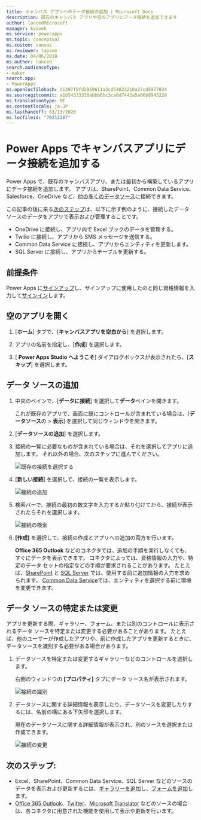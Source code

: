 ```yaml
---
title: キャンバス アプリへのデータ接続の追加 | Microsoft Docs
description: 既存のキャンバス アプリや空のアプリにデータ接続を追加できます
author: lancedMicrosoft
manager: kvivek
ms.service: powerapps
ms.topic: conceptual
ms.custom: canvas
ms.reviewer: tapanm
ms.date: 04/06/2018
ms.author: lanced
search.audienceType:
- maker
search.app:
- PowerApps
ms.openlocfilehash: d1397f9fd2859611a3cd54023210a27cd5977834
ms.sourcegitcommit: a1b54333338abbb0bc3ca0d7443a5a06b8945228
ms.translationtype: MT
ms.contentlocale: ja-JP
ms.lasthandoff: 03/13/2020
ms.locfileid: "79212287"
---
```

# <a name="add-a-data-connection-to-a-canvas-app-in-power-apps"></a>Power Apps でキャンバスアプリにデータ接続を追加する

Power Apps で、既存のキャンバスアプリ、または最初から構築しているアプリにデータ接続を追加します。 アプリは、SharePoint、Common Data Service、Salesforce、OneDrive など、[他の多くのデータソース](connections-list.md)に接続できます。

この記事の後に来る[次のステップ](#next-steps)は、以下に示す例のように、接続したデータ ソースのデータをアプリで表示および管理することです。

* OneDrive に接続し、アプリ内で Excel ブックのデータを管理する。
* Twilio に接続し、アプリから SMS メッセージを送信する。
* Common Data Service に接続し、アプリからエンティティを更新します。
* SQL Server に接続し、アプリからテーブルを更新する。

## <a name="prerequisites"></a>前提条件

Power Apps に[サインアップ](../signup-for-powerapps.md)し、サインアップに使用したのと同じ資格情報を入力して[サインイン](https://make.powerapps.com?utm_source=padocs&utm_medium=linkinadoc&utm_campaign=referralsfromdoc)します。

## <a name="open-a-blank-app"></a>空のアプリを開く

1. [**ホーム**] タブで、[**キャンバスアプリを空白から**] を選択します。

1. アプリの名前を指定し、[**作成**] を選択します。

1. [ **Power Apps Studio へようこそ**] ダイアログボックスが表示されたら、[**スキップ**] を選択します。

## <a name="add-data-source"></a>データ ソースの追加

1. 中央のペインで、[**データに接続**] を選択して**データ**ペインを開きます。

    これが既存のアプリで、画面に既にコントロールが含まれている場合は、[**データソース**の > **表示**] を選択して同じウィンドウを開きます。

1. [**データソースの追加**] を選択します。

1. 接続の一覧に必要なものが含まれている場合は、それを選択してアプリに追加します。 それ以外の場合、次のステップに進んでください。

    ![既存の接続を選択する](./media/add-data-connection/choose-existing-connection.png)

1. [**新しい接続**] を選択して、接続の一覧を表示します。

    ![接続の追加](./media/add-data-connection/add-connection.png)

1. 検索バーで、接続の最初の数文字を入力するか貼り付けてから、接続が表示されたらそれを選択します。

    ![接続の検索](./media/add-data-connection/search-connections.png)

1. **[作成]** を選択して、接続の作成とアプリへの追加の両方を行います。

    **Office 365 Outlook** などのコネクタでは、追加の手順を実行しなくても、すぐにデータを表示できます。 コネクタによっては、資格情報の入力や、特定のデータ セットの指定などの手順が要求されることがあります。 たとえば、[SharePoint](connections/connection-sharepoint-online.md) と [SQL Server](connections/connection-azure-sqldatabase.md) では、使用する前に追加情報の入力を求められます。 [Common Data Service](connections/connection-common-data-service.md)では、エンティティを選択する前に環境を変更できます。

## <a name="identify-or-change-a-data-source"></a>データ ソースの特定または変更
アプリを更新する際、ギャラリー、フォーム、または別のコントロールに表示されるデータ ソースを特定または変更する必要があることがあります。 たとえば、他のユーザーが作成したアプリや、前に作成したアプリを更新するときに、データソースを識別する必要がある場合があります。

1. データソースを特定または変更するギャラリーなどのコントロールを選択します。

    右側のウィンドウの **[プロパティ]** タブにデータ ソース名が表示されます。

    ![接続の識別](./media/add-data-connection/identify-connection.png)

1. データソースに関する詳細情報を表示したり、データソースを変更したりするには、名前の横にある下矢印を選択します。

    現在のデータソースに関する詳細情報が表示され、別のソースを選択または作成できます。

    ![接続の変更](./media/add-data-connection/change-connection.png)

## <a name="next-steps"></a>次のステップ:

* Excel、SharePoint、Common Data Service、SQL Server などのソースのデータを表示および更新するには、[ギャラリーを追加](add-gallery.md)し、[フォームを追加](add-form.md)します。
* [Office 365 Outlook](connections/connection-office365-outlook.md)、[Twitter](connections/connection-twitter.md)、[Microsoft Translator](connections/connection-microsoft-translator.md) などのソースの場合は、各コネクタに用意された機能を使用して表示や更新を行います。
